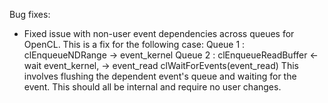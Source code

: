 Bug fixes:
* Fixed issue with non-user event dependencies across queues for OpenCL. This is
  a fix for the following case:
    Queue 1 : clEnqueueNDRange -> event_kernel
    Queue 2 : clEnqueueReadBuffer <- wait event_kernel, -> event_read
    clWaitForEvents(event_read)
   This involves flushing the dependent event's queue and waiting for the event.
   This should all be internal and require no user changes.
